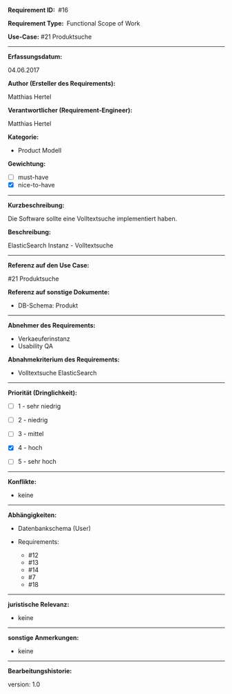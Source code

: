 **Requirement ID: ** #16

**Requirement Type: ** Functional Scope of Work

**Use-Case:** #21 Produktsuche

---
**Erfassungsdatum:**

04.06.2017

**Author (Ersteller des Requirements):**

Matthias Hertel

**Verantwortlicher (Requirement-Engineer):**

Matthias Hertel

**Kategorie:**

- Product Modell

**Gewichtung:**

- [ ] must-have
- [x] nice-to-have

---
**Kurzbeschreibung:**

Die Software sollte eine Volltextsuche implementiert haben.

**Beschreibung:**

ElasticSearch Instanz - Volltextsuche

---
**Referenz auf den Use Case:**

#21 Produktsuche

**Referenz auf sonstige Dokumente:**

- DB-Schema: Produkt

---
**Abnehmer des Requirements:**

- Verkaeuferinstanz
- Usability QA

**Abnahmekriterium des Requirements:**

- Volltextsuche ElasticSearch


---
**Priorität (Dringlichkeit):**


 - [ ] 1 - sehr niedrig
 - [ ] 2 - niedrig
 - [ ] 3 - mittel
 - [x] 4 - hoch
 - [ ] 5 - sehr hoch


---
**Konflikte:**
- keine

---
**Abhängigkeiten:**

- Datenbankschema (User)


- Requirements:
  - #12
  - #13
  - #14
  - #7
  - #18



---
**juristische Relevanz:**

- keine


---
**sonstige Anmerkungen:**

- keine



---
**Bearbeitungshistorie:**

version: 1.0
